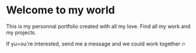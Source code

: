 # Welcome to my world

This is my personnal portfolio created with all my love.
Find all my work and my projects.

If yu=ou're interested, send me a message and we could work together 🔥